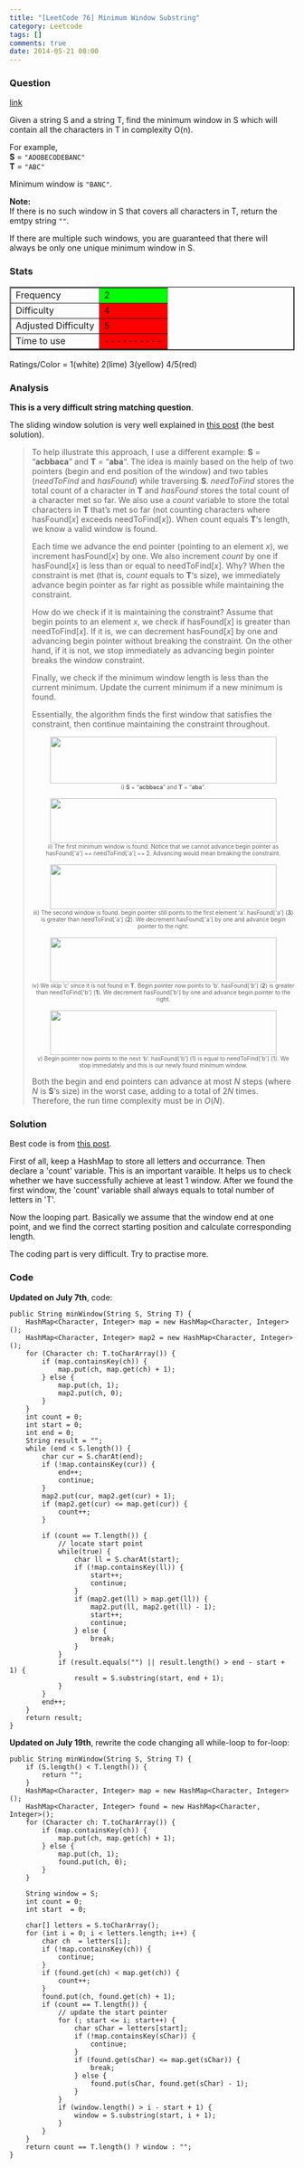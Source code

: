 ```yaml
---
title: "[LeetCode 76] Minimum Window Substring"
category: Leetcode
tags: []
comments: true
date: 2014-05-21 00:00
---
```



### Question

[link](https://oj.leetcode.com/problems/minimum-window-substring/)

<div class="question-content">
            <p></p><p>
Given a string S and a string T, find the minimum window in S which will contain all the characters in T in complexity O(n).
</p>

<p>
For example,<br>
<b>S</b> = <code>"ADOBECODEBANC"</code><br>
<b>T</b> = <code>"ABC"</code><br>
</p>
<p>
Minimum window is <code>"BANC"</code>.
</p>

<p>
<b>Note:</b><br>
If there is no such window in S that covers all characters in T, return the emtpy string <code>""</code>.
</p>
<p>
If there are multiple such windows, you are guaranteed that there will always be only one unique minimum window in S.
</p><p></p>
          </div>

### Stats

<table border="2">
	<tr>
		<td>Frequency</td>
		<td bgcolor="lime">2</td>
	</tr>
	<tr>
		<td>Difficulty</td>
		<td bgcolor="red">4</td>
	</tr>
	<tr>
		<td>Adjusted Difficulty</td>
		<td bgcolor="red">5</td>
	</tr>
	<tr>
		<td>Time to use</td>
		<td bgcolor="red">----------</td>
	</tr>
</table>

Ratings/Color = 1(white) 2(lime) 3(yellow) 4/5(red)

### Analysis

**This is a very difficult string matching question**.

The sliding window solution is very well explained in [this post](http://leetcode.com/2010/11/finding-minimum-window-in-s-which.html) (the best solution).

<blockquote cite="http://fisherlei.blogspot.sg/2013/01/leetcode-simplify-path.html">
    <p>To help illustrate this approach, I use a different example: <b>S</b> = “<b>acbbaca</b>” and <b>T</b> = “<b>aba</b>“. The idea is mainly based on the help of two pointers (begin and end position of the window) and two tables (<i>needToFind </i>and <i>hasFound</i>) while traversing <b>S</b>. <i>needToFind</i> stores the total count of a character in <b>T</b> and <i>hasFound</i> stores the total count of a character met so far. We also use a <i>count</i> variable to store the total characters in <b>T</b> that’s met so far (not counting characters where hasFound[<i>x</i>]<i> </i>exceeds needToFind[<i>x</i>]). When count equals <b>T</b>‘s length, we know a valid window is found.</p><p>Each time we advance the end pointer (pointing to an element <i>x</i>), we increment hasFound[<i>x</i>] by one. We also increment <i>count </i>by one if hasFound[<i>x</i>] is less than or equal to needToFind[<i>x</i>]. Why? When the constraint is met (that is, <i>count</i> equals to <b>T</b>‘s size), we immediately advance begin pointer as far right as possible while maintaining the constraint.</p><p>How do we check if it is maintaining the constraint? Assume that begin points to an element <i>x</i>, we check if hasFound[<i>x</i>] is greater than needToFind[<i>x</i>]. If it is, we can decrement hasFound[<i>x</i>] by one and advancing begin pointer without breaking the constraint. On the other hand, if it is not, we stop immediately as advancing begin pointer breaks the window constraint.</p><p>Finally, we check if the minimum window length is less than the current minimum. Update the current minimum if a new minimum is found.</p><p>Essentially, the algorithm finds the first window that satisfies the constraint, then continue maintaining the constraint throughout.</p><p></p><div class="separator" style="clear: both; text-align: center;"><a href="http://2.bp.blogspot.com/_UElib2WLeDE/TOBuvjG6exI/AAAAAAAACYE/uludVXtJ8OY/s1600/sliding.gif" imageanchor="1" style="margin-left: 1em; margin-right: 1em;"><img border="0" height="83" src="http://2.bp.blogspot.com/_UElib2WLeDE/TOBuvjG6exI/AAAAAAAACYE/uludVXtJ8OY/s400/sliding.gif" width="400"></a></div><div style="text-align: center;"><span style="font-size: x-small;">i) <b>S</b> = “<b>acbbaca</b>” and <b>T</b> = “<b>aba</b>“.<br></span></div><p></p><div class="separator" style="clear: both; text-align: center;"><a href="http://4.bp.blogspot.com/_UElib2WLeDE/TOBvHRLbOAI/AAAAAAAACYI/38QLgUIMePU/s1600/sliding_2.gif" imageanchor="1" style="margin-left: 1em; margin-right: 1em;"><img border="0" height="79" src="http://4.bp.blogspot.com/_UElib2WLeDE/TOBvHRLbOAI/AAAAAAAACYI/38QLgUIMePU/s400/sliding_2.gif" width="400"></a></div><div style="text-align: center;"><span style="font-size: x-small;">ii) The first minimum window is found. Notice that we cannot advance begin pointer as hasFound['a'] == needToFind['a'] == 2. Advancing would mean breaking the constraint.<br></span></div><p></p><div class="separator" style="clear: both; text-align: center;"><a href="http://3.bp.blogspot.com/_UElib2WLeDE/TOBvLH1aLcI/AAAAAAAACYM/pbJLl7qoduo/s1600/sliding_3.gif" imageanchor="1" style="margin-left: 1em; margin-right: 1em;"><img border="0" height="79" src="http://3.bp.blogspot.com/_UElib2WLeDE/TOBvLH1aLcI/AAAAAAAACYM/pbJLl7qoduo/s400/sliding_3.gif" width="400"></a></div><div style="text-align: center;"><span style="font-size: x-small;">iii) The second window is found. begin pointer still points to the first element ‘a’. hasFound['a'] (<b>3</b>) is greater than needToFind['a'] (<b>2</b>). We decrement hasFound['a'] by one and advance begin pointer to the right.<br></span></div><p></p><div class="separator" style="clear: both; text-align: center;"><a href="http://2.bp.blogspot.com/_UElib2WLeDE/TOBvOljpz0I/AAAAAAAACYQ/TxuWgWGTOF4/s1600/sliding_4.gif" imageanchor="1" style="margin-left: 1em; margin-right: 1em;"><img border="0" height="79" src="http://2.bp.blogspot.com/_UElib2WLeDE/TOBvOljpz0I/AAAAAAAACYQ/TxuWgWGTOF4/s400/sliding_4.gif" width="400"></a></div><div style="text-align: center;"><span style="font-size: x-small;">iv) We skip ‘c’ since it is not found in <b>T</b>. Begin pointer now points to ‘b’. hasFound['b'] (<b>2</b>) is greater than needToFind['b'] (<b>1</b>). We decrement hasFound['b'] by one and advance begin pointer to the right.<br></span></div><p></p><div class="separator" style="clear: both; text-align: center;"><a href="http://2.bp.blogspot.com/_UElib2WLeDE/TOBvSOl6RdI/AAAAAAAACYU/R4O1dPXVvBQ/s1600/sliding_5.gif" imageanchor="1" style="margin-left: 1em; margin-right: 1em;"><img border="0" height="79" src="http://2.bp.blogspot.com/_UElib2WLeDE/TOBvSOl6RdI/AAAAAAAACYU/R4O1dPXVvBQ/s400/sliding_5.gif" width="400"></a></div><div style="text-align: center;"><span style="font-size: x-small;">v) Begin pointer now points to the next ‘b’. hasFound['b'] (1) is equal to needToFind['b'] (1). We stop immediately and this is our newly found minimum window.<br></span></div><p>Both the begin and end pointers can advance at most <i>N</i> steps (where <i>N</i> is <b>S</b>‘s size) in the worst case, adding to a total of 2<i>N</i> times. Therefore, the run time complexity must be in <i>O</i>(<i>N</i>).</p>
</blockquote>

### Solution

Best code is from [this post](http://answer.ninechapter.com/solutions/minimum-window-substring/).

First of all, keep a HashMap to store all letters and occurrance. Then declare a 'count' variable. This is an important varaible. It helps us to check whether we have successfully achieve at least 1 window. After we found the first window, the 'count' variable shall always equals to total number of letters in 'T'.

Now the looping part. Basically we assume that the window end at one point, and we find the correct starting position and calculate corresponding length.

The coding part is very difficult. Try to practise more.

### Code

**Updated on July 7th**, code:

    public String minWindow(String S, String T) {
        HashMap<Character, Integer> map = new HashMap<Character, Integer>();
        HashMap<Character, Integer> map2 = new HashMap<Character, Integer>();
        for (Character ch: T.toCharArray()) {
            if (map.containsKey(ch)) {
                map.put(ch, map.get(ch) + 1);
            } else {
                map.put(ch, 1);
                map2.put(ch, 0);
            }
        }
        int count = 0;
        int start = 0;
        int end = 0;
        String result = "";
        while (end < S.length()) {
            char cur = S.charAt(end);
            if (!map.containsKey(cur)) {
                end++;
                continue;
            }
            map2.put(cur, map2.get(cur) + 1);
            if (map2.get(cur) <= map.get(cur)) {
                count++;
            }

            if (count == T.length()) {
                // locate start point
                while(true) {
                    char ll = S.charAt(start);
                    if (!map.containsKey(ll)) {
                        start++;
                        continue;
                    }
                    if (map2.get(ll) > map.get(ll)) {
                        map2.put(ll, map2.get(ll) - 1);
                        start++;
                        continue;
                    } else {
                        break;
                    }
                }
                if (result.equals("") || result.length() > end - start + 1) {
                    result = S.substring(start, end + 1);
                }
            }
            end++;
        }
        return result;
    }

**Updated on July 19th**, rewrite the code changing all while-loop to for-loop:

    public String minWindow(String S, String T) {
        if (S.length() < T.length()) {
            return "";
        }
        HashMap<Character, Integer> map = new HashMap<Character, Integer>();
        HashMap<Character, Integer> found = new HashMap<Character, Integer>();
        for (Character ch: T.toCharArray()) {
            if (map.containsKey(ch)) {
                map.put(ch, map.get(ch) + 1);
            } else {
                map.put(ch, 1);
                found.put(ch, 0);
            }
        }

        String window = S;
        int count = 0;
        int start  = 0;

        char[] letters = S.toCharArray();
        for (int i = 0; i < letters.length; i++) {
            char ch  = letters[i];
            if (!map.containsKey(ch)) {
                continue;
            }
            if (found.get(ch) < map.get(ch)) {
                count++;
            }
            found.put(ch, found.get(ch) + 1);
            if (count == T.length()) {
                // update the start pointer
                for (; start <= i; start++) {
                    char sChar = letters[start];
                    if (!map.containsKey(sChar)) {
                        continue;
                    }
                    if (found.get(sChar) <= map.get(sChar)) {
                        break;
                    } else {
                        found.put(sChar, found.get(sChar) - 1);
                    }
                }
                if (window.length() > i - start + 1) {
                    window = S.substring(start, i + 1);
                }
            }
        }
        return count == T.length() ? window : "";
    }
